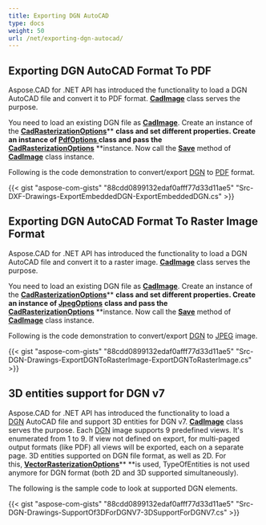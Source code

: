 ```yaml
---
title: Exporting DGN AutoCAD
type: docs
weight: 50
url: /net/exporting-dgn-autocad/
---
```


## **Exporting DGN AutoCAD Format To PDF**
Aspose.CAD for .NET API has introduced the functionality to load a DGN AutoCAD file and convert it to PDF format. [**CadImage**](https://apireference.aspose.com/net/cad/aspose.cad.fileformats.cad/cadimage) class serves the purpose.

You need to load an existing DGN file as [**CadImage**](https://apireference.aspose.com/net/cad/aspose.cad.fileformats.cad/cadimage). Create an instance of the [**CadRasterizationOptions**](https://apireference.aspose.com/net/cad/aspose.cad.imageoptions/cadrasterizationoptions)** **class and set different properties. Create an instance of [**PdfOptions**](https://apireference.aspose.com/net/cad/aspose.cad.imageoptions/pdfoptions)[ ](https://apireference.aspose.com/net/cad/aspose.cad.imageoptions/pdfoptions)class and pass the [**CadRasterizationOptions**](https://apireference.aspose.com/net/cad/aspose.cad.imageoptions/cadrasterizationoptions)** **instance. Now call the [**Save**](https://apireference.aspose.com/net/cad/aspose.cad/image/methods/save/index) method of [**CadImage**](https://apireference.aspose.com/net/cad/aspose.cad.fileformats.cad/cadimage) class instance.

Following is the code demonstration to convert/export [DGN](https://wiki.fileformat.com/cad/dgn/) to [PDF](https://wiki.fileformat.com/view/pdf/) format.

{{< gist "aspose-com-gists" "88cdd0899132edaf0afff77d33d11ae5" "Src-DXF-Drawings-ExportEmbeddedDGN-ExportEmbeddedDGN.cs" >}}
## **Exporting DGN AutoCAD Format To Raster Image Format**
Aspose.CAD for .NET API has introduced the functionality to load a DGN AutoCAD file and convert it to a raster image. [**CadImage**](https://apireference.aspose.com/net/cad/aspose.cad.fileformats.cad/cadimage) class serves the purpose.

You need to load an existing DGN file as [**CadImage**](https://apireference.aspose.com/net/cad/aspose.cad.fileformats.cad/cadimage). Create an instance of the [**CadRasterizationOptions**](https://apireference.aspose.com/net/cad/aspose.cad.imageoptions/cadrasterizationoptions)** **class and set different properties. Create an instance of [**JpegOptions**](https://apireference.aspose.com/net/cad/aspose.cad.imageoptions/jpegoptions)** **class and pass the [**CadRasterizationOptions**](https://apireference.aspose.com/net/cad/aspose.cad.imageoptions/cadrasterizationoptions)** **instance. Now call the [**Save**](https://apireference.aspose.com/net/cad/aspose.cad/image/methods/save/index) method of [**CadImage**](https://apireference.aspose.com/net/cad/aspose.cad.fileformats.cad/cadimage) class instance.

Following is the code demonstration to convert/export [DGN](https://wiki.fileformat.com/cad/dgn/) to [JPEG](https://wiki.fileformat.com/image/jpeg/) image.

{{< gist "aspose-com-gists" "88cdd0899132edaf0afff77d33d11ae5" "Src-DGN-Drawings-ExportDGNToRasterImage-ExportDGNToRasterImage.cs" >}}
## **3D entities support for DGN v7**
Aspose.CAD for .NET API has introduced the functionality to load a [DGN](https://wiki.fileformat.com/cad/dgn/) AutoCAD file and support 3D entities for DGN v7. [**CadImage**](https://apireference.aspose.com/net/cad/aspose.cad.fileformats.cad/cadimage) class serves the purpose. Each [DGN](https://wiki.fileformat.com/cad/dgn/) image supports 9 predefined views. It's enumerated from 1 to 9. If view not defined on export, for multi-paged output formats (like PDF) all views will be exported, each on a separate page. 3D entities supported on DGN file format, as well as 2D. For this, [**VectorRasterizationOptions**](https://apireference.aspose.com/net/cad/aspose.cad.imageoptions/vectorrasterizationoptions)** **is used, TypeOfEntities is not used anymore for DGN format (both 2D and 3D supported simultaneously). 

The following is the sample code to look at supported DGN elements.

{{< gist "aspose-com-gists" "88cdd0899132edaf0afff77d33d11ae5" "Src-DGN-Drawings-SupportOf3DForDGNV7-3DSupportForDGNV7.cs" >}}
